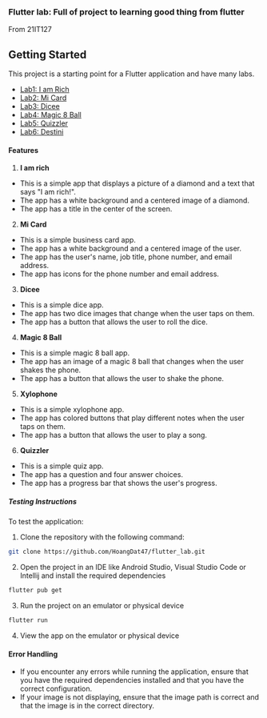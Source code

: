 ### **Flutter lab: Full of project to learning good thing from flutter**

From 21IT127

## Getting Started

This project is a starting point for a Flutter application and have many labs.

- [Lab1: I am Rich](https://github.com/HoangDat47/flutter_lab/blob/master/lib/lab1.dart)
- [Lab2: Mi Card](https://github.com/HoangDat47/flutter_lab/blob/master/lib/lab2.dart)
- [Lab3: Dicee](https://github.com/HoangDat47/flutter_lab/blob/master/lib/lab3.dart)
- [Lab4: Magic 8 Ball](https://github.com/HoangDat47/flutter_lab/blob/master/lib/lab4.dart)
- [Lab5: Quizzler](https://github.com/HoangDat47/flutter_lab/blob/master/lib/lab5.dart)
- [Lab6: Destini](https://github.com/HoangDat47/flutter_lab/blob/master/lib/lab6.dart)

#### Features
1. **I am rich**
- This is a simple app that displays a picture of a diamond and a text that says "I am rich!".
- The app has a white background and a centered image of a diamond.
- The app has a title in the center of the screen.

2. **Mi Card**
- This is a simple business card app.
- The app has a white background and a centered image of the user.
- The app has the user's name, job title, phone number, and email address.
- The app has icons for the phone number and email address.

3. **Dicee**
- This is a simple dice app.
- The app has two dice images that change when the user taps on them.
- The app has a button that allows the user to roll the dice.

4. **Magic 8 Ball**
- This is a simple magic 8 ball app.
- The app has an image of a magic 8 ball that changes when the user shakes the phone.
- The app has a button that allows the user to shake the phone.

5. **Xylophone**
- This is a simple xylophone app.
- The app has colored buttons that play different notes when the user taps on them.
- The app has a button that allows the user to play a song.

6. **Quizzler**
- This is a simple quiz app.
- The app has a question and four answer choices.
- The app has a progress bar that shows the user's progress.

##### Testing Instructions

To test the application:

1. Clone the repository with the following command:
```bash
git clone https://github.com/HoangDat47/flutter_lab.git
```

2. Open the project in an IDE like Android Studio, Visual Studio Code or Intellij and install the required dependencies
```bash
flutter pub get
```

3. Run the project on an emulator or physical device
```bash
flutter run
```

4. View the app on the emulator or physical device

#### Error Handling

- If you encounter any errors while running the application, ensure that you have the required dependencies installed and that you have the correct configuration.
- If your image is not displaying, ensure that the image path is correct and that the image is in the correct directory.

